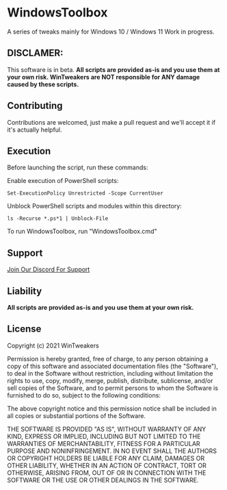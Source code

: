 # WindowsToolbox
A series of tweaks mainly for Windows 10 / Windows 11
Work in progress.

## DISCLAMER:

This software is in beta. **All scripts are provided as-is and you use them at your own risk. WinTweakers are NOT responsible for ANY damage caused by these scripts.**

## Contributing

Contributions are welcomed, just make a pull request and we'll accept it if it's actually helpful.

## Execution
Before launching the script, run these commands:

Enable execution of PowerShell scripts:

    Set-ExecutionPolicy Unrestricted -Scope CurrentUser

Unblock PowerShell scripts and modules within this directory:

    ls -Recurse *.ps*1 | Unblock-File

To run WindowsToolbox, run "WindowsToolbox.cmd"

## Support
[Join Our Discord For Support](https://discord.gg/9FJceeKUr6)

## Liability

**All scripts are provided as-is and you use them at your own risk.**

## License

Copyright (c) 2021 WinTweakers

Permission is hereby granted, free of charge, to any person obtaining a copy
of this software and associated documentation files (the "Software"), to deal
in the Software without restriction, including without limitation the rights
to use, copy, modify, merge, publish, distribute, sublicense, and/or sell
copies of the Software, and to permit persons to whom the Software is
furnished to do so, subject to the following conditions:

The above copyright notice and this permission notice shall be included in all
copies or substantial portions of the Software.

THE SOFTWARE IS PROVIDED "AS IS", WITHOUT WARRANTY OF ANY KIND, EXPRESS OR
IMPLIED, INCLUDING BUT NOT LIMITED TO THE WARRANTIES OF MERCHANTABILITY,
FITNESS FOR A PARTICULAR PURPOSE AND NONINFRINGEMENT. IN NO EVENT SHALL THE
AUTHORS OR COPYRIGHT HOLDERS BE LIABLE FOR ANY CLAIM, DAMAGES OR OTHER
LIABILITY, WHETHER IN AN ACTION OF CONTRACT, TORT OR OTHERWISE, ARISING FROM,
OUT OF OR IN CONNECTION WITH THE SOFTWARE OR THE USE OR OTHER DEALINGS IN THE
SOFTWARE.
